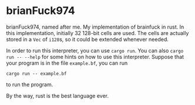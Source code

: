 # brianFuck974

brianFuck974,
named after me.
My implementation of brainfuck in rust.
In this implementation,
initially 32 128-bit cells are used.
The cells are actually stored in a `Vec` of `i128`s,
so it could be extended whenever needed.

In order to run this interpreter,
you can use `cargo run`.
You can also `cargo run -- --help` for some hints on how to use this interpreter.
Suppose that your program is in the file `example.bf`,
you can run

```
cargo run -- example.bf
```

to run the program.

By the way,
rust is the best language ever.
